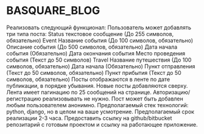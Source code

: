 # BASQUARE_BLOG
Реализовать следующий функционал:  Пользователь может добавлять три типа поста: Status текстовое сообщение (До 255 символов, обязательно) Event Название события (До 100 символов, обязательно) Описание события (До 500 символов, обязательно) Дата начала события (Обязательно) Дата окончания события Место проведения события (Текст до 50 символов) Travel Название путешествия (До 100 символов, обязательно) Дата начала (Обязательно) Пункт отправления (Текст до 50 символов, обязательно) Пункт прибытия (Текст до 50 символов, обязательно)  Посты отображаются в ленте по дате публикации, в порядке убывания. Новые посты добавляются сверху.   Лента имеет пагинацию по 25 сообщений на странице.  Авторизацию/регистрацию реализовывать не нужно. Пост может быть добавлен любым пользователем анонимно.  Предполагаемый стек технологий: python, django, но в целом на ваше усмотрение.  Предполагаемый срок реализации 2-3 часа.  Предоставить ссылку на github/bitbucket репозитарий с готовым проектом и ссылку на работающее приложение.
